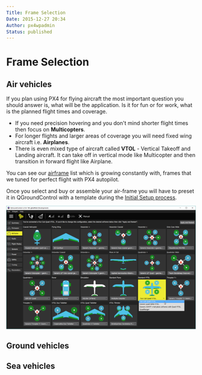 ```yaml
---
Title: Frame Selection
Date: 2015-12-27 20:34
Author: px4wpadmin
Status: published
---
```


# Frame Selection

## Air vehicles

If you plan using PX4 for flying aircraft the most important question
you should answer is, what will be the application. Is it for fun or for
work, what is the planned flight times and coverage.

-   If you need precision hovering and you don't mind shorter flight
    times then focus on **Multicopters**.
-   For longer flights and larger areas of coverage you will need fixed
    wing aircraft i.e. **Airplanes**.
-   There is even mixed type of aircraft called **VTOL** - Vertical
    Takeoff and Landing aircraft. It can take off in vertical mode like
    Multicopter and then transition in forward flight like Airplane.

You can see our [airframe](http://px4.io/technology/airframes/) list
which is growing constantly with, frames that we tuned for perfect
flight with PX4 autopilot.

Once you select and buy or assemble your air-frame you will have to
preset it in QGroundControl with a template during the [Initial Setup
process](../config/autopilot_configuration.md).

![Frame Selection](../../images/frame_selection.png)

## Ground vehicles

## Sea vehicles



